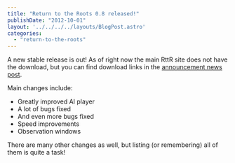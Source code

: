 ```yaml
---
title: "Return to the Roots 0.8 released!"
publishDate: "2012-10-01"
layout: '../../../../layouts/BlogPost.astro'
categories: 
  - "return-to-the-roots"
---
```


A new stable release is out! As of right now the main RttR site does not have the download, but you can find download links in the [announcement news post](http://rttr.info/index.php?com=forum&mod=forum&action=thread&id=1043&start=-1).

Main changes include:

- Greatly improved AI player
- A lot of bugs fixed
- And even more bugs fixed
- Speed improvements
- Observation windows

There are many other changes as well, but listing (or remembering) all of them is quite a task!
